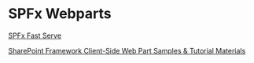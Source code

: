 # SPFx Webparts

[SPFx Fast Serve](https://github.com/s-KaiNet/spfx-fast-serve)

[SharePoint Framework Client-Side Web Part Samples & Tutorial Materials](https://github.com/pnp/sp-dev-fx-webparts)
